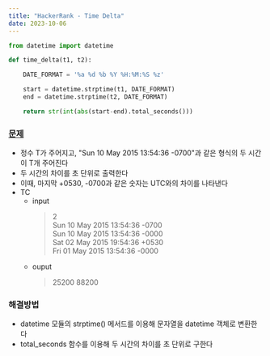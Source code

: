 ```yaml
---
title: "HackerRank - Time Delta"
date: 2023-10-06
---
```


```python
from datetime import datetime

def time_delta(t1, t2):

    DATE_FORMAT = '%a %d %b %Y %H:%M:%S %z'

    start = datetime.strptime(t1, DATE_FORMAT)
    end = datetime.strptime(t2, DATE_FORMAT)

    return str(int(abs(start-end).total_seconds()))
```

### [문제](https://www.hackerrank.com/challenges/python-time-delta/problem)

- 정수 T가 주어지고, "Sun 10 May 2015 13:54:36 -0700"과 같은 형식의 두 시간이 T개 주어진다
- 두 시간의 차이를 초 단위로 출력한다
- 이때, 마지막 +0530, -0700과 같은 숫자는 UTC와의 차이를 나타낸다
- TC
  - input
    > 2  
    > Sun 10 May 2015 13:54:36 -0700  
    > Sun 10 May 2015 13:54:36 -0000  
    > Sat 02 May 2015 19:54:36 +0530  
    > Fri 01 May 2015 13:54:36 -0000
  - ouput
    > 25200
    > 88200

### 해결방법
- datetime 모듈의 strptime() 메서드를 이용해 문자열을 datetime 객체로 변환한다
- total_seconds 함수를 이용해 두 시간의 차이를 초 단위로 구한다
